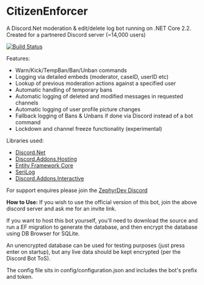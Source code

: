 # CitizenEnforcer
A Discord.Net moderation & edit/delete log bot running on .NET Core 2.2. Created for a partnered Discord server (~14,000 users)

[![Build Status](https://dev.azure.com/GithubHawxy/CitizenEnforcer/_apis/build/status/Hawxy.CitizenEnforcer)](https://dev.azure.com/GithubHawxy/CitizenEnforcer/_build/latest?definitionId=1)

Features: 

- Warn/Kick/TempBan/Ban/Unban commands
- Logging via detailed embeds (moderator, caseID, userID etc)
- Lookup of previous moderation actions against a specified user
- Automatic handling of temporary bans
- Automatic logging of deleted and modified messages in requested channels
- Automatic logging of user profile picture changes
- Fallback logging of Bans & Unbans if done via Discord instead of a bot command
- Lockdown and channel freeze functionality (experimental)

Libraries used:

- [Discord.Net](https://github.com/RogueException/Discord.Net)
- [Discord.Addons.Hosting](https://github.com/Hawxy/Discord.Addons.Hosting)
- [Entity Framework Core](https://docs.microsoft.com/en-us/ef/core/)
- [SeriLog](https://serilog.net/)
- [Discord.Addons.Interactive](https://github.com/foxbot/Discord.Addons.Interactive)

For support enquires please join the [ZephyrDev Discord](https://discord.gg/evXfQ9v)

**How to Use:**
If you wish to use the official version of this bot, join the above discord server and ask me for an invite link.

If you want to host this bot yourself, you'll need to download the source and run a EF migration to generate the database, and then encrypt the database using DB Browser for SQLite.

An unencrypted database can be used for testing purposes (just press enter on startup), but any live data should be kept encrypted (per the Discord Bot ToS).

The config file sits in config/configuration.json and includes the bot's prefix and token.

